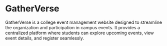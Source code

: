 # GatherVerse
GatherVerse is a college event management website designed to streamline the organization and participation in campus events. It provides a centralized platform where students can explore upcoming events, view event details, and register seamlessly.
